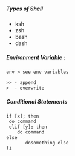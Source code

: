 ##### Types of Shell
* ksh
* zsh
* bash
* dash

##### Environment Variable : 
```
env > see env variables

>> - append
>  - overwrite
```

##### Conditional Statements
```
if [x]; then
 do command
 elif [y]; then
    do command
else
       dosomething else
fi           
```
